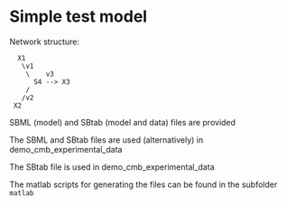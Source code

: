 Simple test model
=================

Network structure:

```
  X1              
   \v1            
    \    v3        
      S4 --> X3   
    /              
   /v2             
 X2
```

SBML (model) and SBtab (model and data) files are provided

The SBML and SBtab files are used (alternatively) in demo_cmb_experimental_data

The SBtab file is used in demo_cmb_experimental_data

The matlab scripts for generating the files can be found in the subfolder `matlab`
